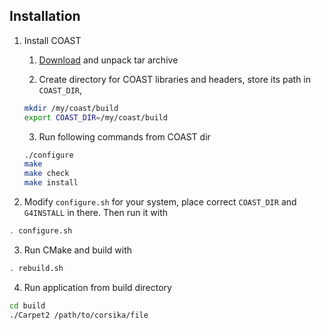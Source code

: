 ## Installation

1. Install COAST
   1. [Download](https://web.ikp.kit.edu/rulrich/coast-files/coast-v4r5.tar.gz) and unpack tar archive
  
   2. Create directory for COAST libraries and headers, store its path in `COAST_DIR`, 

   ```bash
   mkdir /my/coast/build
   export COAST_DIR=/my/coast/build
   ```

   3. Run following commands from COAST dir
   ```bash
   ./configure
   make
   make check
   make install
   ```

2. Modify `configure.sh` for your system, place correct `COAST_DIR` and `G4INSTALL` in there. Then run it with

```bash
. configure.sh
```

3. Run CMake and build with

```bash
. rebuild.sh
```

4. Run application from build directory

```bash
cd build
./Carpet2 /path/to/corsika/file
```
